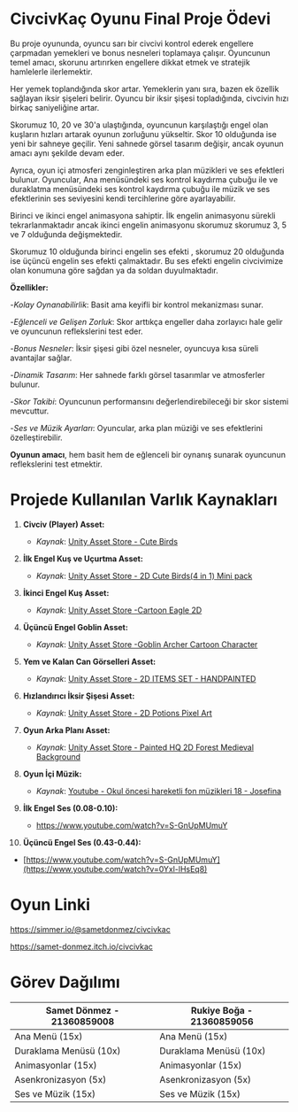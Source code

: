# CivcivKaç Oyunu Final Proje Ödevi

Bu proje oyununda, oyuncu sarı bir civcivi kontrol ederek engellere çarpmadan yemekleri ve bonus nesneleri toplamaya çalışır. Oyuncunun temel amacı, skorunu artırırken engellere dikkat etmek ve stratejik hamlelerle ilerlemektir.

Her yemek toplandığında skor artar. Yemeklerin yanı sıra, bazen ek özellik sağlayan iksir şişeleri belirir. Oyuncu bir iksir şişesi topladığında, civcivin hızı birkaç saniyeliğine artar.

Skorumuz 10, 20 ve 30'a ulaştığında, oyuncunun karşılaştığı engel olan kuşların hızları artarak oyunun zorluğunu yükseltir. Skor 10 olduğunda ise yeni bir sahneye geçilir. Yeni sahnede görsel tasarım değişir, ancak oyunun amacı aynı şekilde devam eder.

Ayrıca, oyun içi atmosferi zenginleştiren arka plan müzikleri ve ses efektleri bulunur. Oyuncular, Ana menüsündeki ses kontrol kaydırma çubuğu ile ve duraklatma menüsündeki ses kontrol kaydırma çubuğu ile müzik ve ses efektlerinin ses seviyesini kendi tercihlerine göre ayarlayabilir.

Birinci ve ikinci engel animasyona sahiptir. İlk engelin animasyonu sürekli tekrarlanmaktadır ancak ikinci engelin animasyonu skorumuz skorumuz 3, 5 ve 7 olduğunda değişmektedir.

Skorumuz 10 olduğunda birinci engelin ses efekti , skorumuz 20 olduğunda ise üçüncü engelin ses efekti çalmaktadır. Bu ses efekti engelin civcivimize olan konumuna göre sağdan ya da soldan duyulmaktadır.

**Özellikler:**

-*Kolay Oynanabilirlik*: Basit ama keyifli bir kontrol mekanizması sunar.

-*Eğlenceli ve Gelişen Zorluk*: Skor arttıkça engeller daha zorlayıcı hale gelir ve oyuncunun reflekslerini test eder.

-*Bonus Nesneler*: İksir şişesi gibi özel nesneler, oyuncuya kısa süreli avantajlar sağlar.

-*Dinamik Tasarım*: Her sahnede farklı görsel tasarımlar ve atmosferler bulunur.

-*Skor Takibi*: Oyuncunun performansını değerlendirebileceği bir skor sistemi mevcuttur.

-*Ses ve Müzik Ayarları*: Oyuncular, arka plan müziği ve ses efektlerini özelleştirebilir.

**Oyunun amacı**, hem basit hem de eğlenceli bir oynanış sunarak oyuncunun reflekslerini test etmektir.


# Projede Kullanılan Varlık Kaynakları

1. **Civciv (Player) Asset:**
   - *Kaynak*: [Unity Asset Store - Cute Birds](https://assetstore.unity.com/packages/2d/characters/cute-birds-89649)
  
2. **İlk Engel Kuş ve Uçurtma Asset:**
   - *Kaynak*: [Unity Asset Store - 2D Cute Birds(4 in 1) Mini pack](https://assetstore.unity.com/packages/2d/characters/2d-cute-birds-4-in-1-mini-pack-237273)
  
3. **İkinci Engel Kuş Asset:**
   - *Kaynak*: [Unity Asset Store -Cartoon Eagle 2D](https://assetstore.unity.com/packages/2d/characters/cartoon-eagle-2d-196612)

4. **Üçüncü Engel Goblin Asset:**
   - *Kaynak*: [Unity Asset Store -Goblin Archer Cartoon Character](https://assetstore.unity.com/packages/2d/characters/goblin-archer-cartoon-character-17253)

5. **Yem ve Kalan Can Görselleri Asset:**
   - *Kaynak*: [Unity Asset Store - 2D ITEMS SET - HANDPAINTED](https://assetstore.unity.com/packages/2d/gui/icons/2d-items-set-handpainted-210729)

6. **Hızlandırıcı İksir Şişesi Asset:**
   - *Kaynak*: [Unity Asset Store - 2D Potions Pixel Art](https://assetstore.unity.com/packages/2d/gui/icons/2d-potions-pixel-art-196023)

7. **Oyun Arka Planı Asset:**
   - *Kaynak*: [Unity Asset Store - Painted HQ 2D Forest Medieval Background](https://assetstore.unity.com/packages/2d/environments/painted-hq-2d-forest-medieval-background-97738)

8. **Oyun İçi Müzik:**
   - *Kaynak*: [Youtube - Okul öncesi hareketli fon müzikleri 18 - Josefina](https://www.youtube.com/watch?v=tghLDror7sg&list=PLuy3eFfdRdjciGZU93HEYFXkmne-ex4b1&index=5)
     
9. **İlk Engel Ses (0.08-0.10):**
   - https://www.youtube.com/watch?v=S-GnUpMUmuY
  
 10. **Üçüncü Engel Ses (0.43-0.44):**
   - [https://www.youtube.com/watch?v=S-GnUpMUmuY](https://www.youtube.com/watch?v=0Yxl-lHsEq8)


# Oyun Linki 

https://simmer.io/@sametdonmez/civcivkac

https://samet-donmez.itch.io/civcivkac

# Görev Dağılımı

| **Samet Dönmez - 21360859008**        | **Rukiye Boğa - 21360859056**   |
|-----------------------------|-----------------------------|
| Ana Menü (15x)      | Ana Menü (15x)  |
| Duraklama Menüsü (10x) | Duraklama Menüsü (10x) |
| Animasyonlar (15x)  | Animasyonlar (15x)  |
| Asenkronizasyon (5x)  | Asenkronizasyon (5x)  |
| Ses ve Müzik (15x)  | Ses ve Müzik (15x)  |
